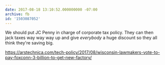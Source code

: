 ```yaml
---
date: 2017-08-18 13:10:52.000000000 -07:00
archive: fb
id: '1503087052'
---
```


We should put JC Penny in charge of corporate tax policy. They can then jack taxes way way way up and give *everybody* a huge discount so they all think they're saving big. 

https://arstechnica.com/tech-policy/2017/08/wisconsin-lawmakers-vote-to-pay-foxconn-3-billion-to-get-new-factory/
